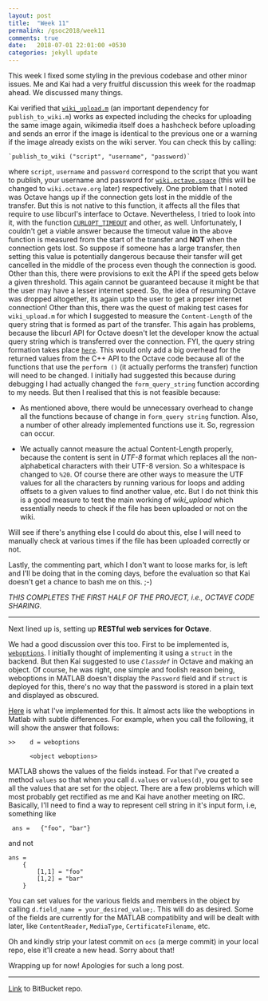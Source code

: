 ```yaml
---
layout: post
title:  "Week 11"
permalink: /gsoc2018/week11
comments: true
date:   2018-07-01 22:01:00 +0530
categories: jekyll update
---
```


This week I fixed some styling in the previous codebase and other minor issues. Me and Kai had a very fruitful discussion this week for the roadmap ahead. We discussed many things.

Kai verified that [`wiki_upload.m`](https://bitbucket.org/me_ydv_5/octave/src/default/scripts/miscellaneous/wiki_upload.m) (an important dependency for `publish_to_wiki.m`) works as expected including the checks for uploading the same image again, wikimedia itself does a hashcheck before uploading and sends an error if the image is identical to the previous one or a warning if the image already exists on the wiki server. You can check this by calling:

    `publish_to_wiki ("script", "username", "password)`

where `script`, `username` and `password` correspond to the script that you want to publish, your username and password for [`wiki.octave.space`](https://wiki.octave.space) (this will be changed to `wiki.octave.org` later) respectively. One problem that I noted was Octave hangs up if the connection gets lost in the middle of the transfer. But this is not native to this function, it affects all the files that require to use libcurl's interface to Octave. Nevertheless, I tried to look into it, with the function [`CURLOPT_TIMEOUT`](https://curl.haxx.se/libcurl/c/CURLOPT_TIMEOUT.html) and other, as well. Unfortunately, I couldn't get a viable answer because the timeout value in the above function is measured from the start of the transfer and **NOT** when the connection gets lost. So suppose if someone has a large transfer, then setting this value is potentially dangerous because their tansfer will get cancelled in the middle of the process even though the connection is good. Other than this, there were provisions to exit the API if the speed gets below a given threshold. This again cannot be guaranteed because it might be that the user may have a lesser internet speed. So, the idea of resuming Octave was dropped altogether, its again upto the user to get a proper internet connection! Other than this, there was the quest of making test cases for `wiki_upload.m` for which I suggested to measure the `Content-Length` of the query string that is formed as part of the transfer. This again has problems, because the libcurl API for Octave doesn't let the developer know the actual query string which is transferred over the connection. FYI, the query string formation takes place [`here`](https://hg.savannah.gnu.org/hgweb/octave/file/7dad5fa7e88e/liboctave/util/url-transfer.cc#l743). This would only add a big overhead for the returned values from the C++ API to the Octave code because all of the functions that use the `perform ()` (it actually performs the transfer) function will need to be changed. I initially had suggested this because during debugging I had actually changed the `form_query_string` function according to my needs. But then I realised that this is not feasible because:

*   As mentioned above, there would be unnecessary overhead to change all the functions because of change in `form_query string` function. Also, a number of other already implemented functions use it. So, regression can occur.

*   We actually cannot measure the actual Content-Length properly, because the content is sent in *UTF-8* format which replaces all the non-alphabetical characters with their UTF-8 version. So a whitespace is changed to `%20`. Of course there are other ways to measure the UTF values for all the characters by running various for loops and adding offsets to a given values to find another value, etc. But I do not think this is a good measure to test the main working of *wiki_upload* which essentially needs to check if the file has been uploaded or not on the wiki.

Will see if there's anything else I could do about this, else I will need to manually check at various times if the file has been uploaded correctly or not.

Lastly, the commenting part, which I don't want to loose marks for, is left and I'll be doing that in the coming days, before the evaluation so that Kai doesn't get a chance to bash me on this. ;-)

*THIS COMPLETES THE FIRST HALF OF THE PROJECT, i.e., OCTAVE CODE SHARING.*

****

Next lined up is, setting up **RESTful web services for Octave**.

We had a good discussion over this too. First to be implemented is, [`weboptions`](https://www.mathworks.com/help/matlab/ref/weboptions.html). I initially thought of implementing it using a `struct` in the backend. But then Kai suggested to use *`Classdef`* in Octave and making an object. Of course, he was right, one simple and foolish reason being, weboptions in MATLAB doesn't display the `Password` field and if `struct` is deployed for this, there's no way that the password is stored in a plain text and displayed as obscured. 

[Here](https://bitbucket.org/me_ydv_5/octave/src/default/scripts/miscellaneous/weboptions.m) is what I've implemented for this. It almost acts like the weboptions in Matlab with subtle differences. For example, when you call the following, it will show the answer that follows:
```text
>>    d = weboptions

      <object weboptions>
```
MATLAB shows the values of the fields instead. For that I've created a method `values` so that when you call `d.values` or `values(d)`, you get to see all the values that are set for the object. There are a few problems which will most probably get rectified as me and Kai have another meeting on IRC. Basically, I'll need to find a way to represent cell string in it's input form, i.e, something like
```
 ans =   {"foo", "bar"}
```

and not
```
ans =
    {
        [1,1] = "foo"
        [1,2] = "bar"
    }
```
You can set values for the various fields and members in the object by calling `d.field_name = your_desired_value;`. This will do as desired. Some of the fields are currently for the MATLAB compatiblity and will be dealt with later, like `ContentReader`, `MediaType`, `CertificateFilename`, etc.

Oh and kindly strip your latest commit on `ocs` (a merge commit) in your local repo, else it'll create a new head. Sorry about that!

Wrapping up for now! Apologies for such a long post.

****

[Link](https://bitbucket.org/me_ydv_5/octave/commits/branch/ocs) to BitBucket repo.
